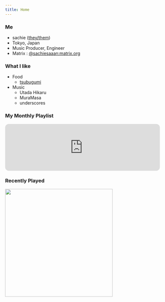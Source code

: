 ```yaml
---
title: Home
---
```

### Me

- sachie ([they/them](https://en.wikipedia.org/wiki/Singular_they))
- Tokyo, Japan
- Music Producer, Engineer
- Matrix : [@sachiesaaan:matrix.org](https://matrix.to/#/@sachiesaaan:matrix.org)


### What I like

- Food
    - [tsubugumi](https://www.kasugai.co.jp/tsubugumi/)
- Music
    - Utada Hikaru
    - MuraMasa
    - underscores

### My Monthly Playlist
<iframe style="border-radius:12px" src="https://open.spotify.com/embed/playlist/1dWw1uKAMKHy4VQmMc4rtT?utm_source=generator" width="100%" height="152" frameBorder="0" allowfullscreen="" allow="autoplay; clipboard-write; encrypted-media; fullscreen; picture-in-picture" loading="lazy"></iframe>

### Recently Played
<a href="https://www.last.fm/user/sachiesaaan"><img src="https://lastfm-recently-played.vercel.app/api?user=sachiesaaan" height="auto" width="350px"/></a>

